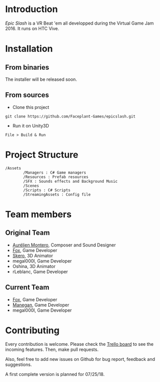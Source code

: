 # Introduction

*Epic Slash* is a VR Beat 'em all developped during the Virtual Game Jam 2016. It runs on HTC Vive.


# Installation

## From binaries

The installer will be released soon.

## From sources

- Clone this project
```
git clone https://github.com/Faceplant-Games/epicslash.git
```

- Run it on Unity3D
```
File > Build & Run
```


# Project Structure
```
/Assets
        /Managers : C# Game managers
        /Resources : Prefab resources
        /SFX : Sounds effects and Background Music
        /Scenes
        /Scripts : C# Scripts
        /StreamingAssets : Config file
```

# Team members

## Original Team

- [Aurélien Montero](https://www.aurelienmontero.com/), Composer and Sound Designer
- [Fox](https://github.com/vincent-heng), Game Developer
- [Skero](http://mapleclerc.wixsite.com/portfolio), 3D Animator
- megal000l, Game Developer
- Oshina, 3D Animator
- rLeblanc, Game Developer

## Current Team

- [Fox](https://github.com/vincent-heng), Game Developer
- [Manegan](https://github.com/Manegan), Game Developer
- megal000l, Game Developer

# Contributing

Every contribution is welcome. Please check the [Trello board](https://trello.com/b/clnb9JpQ/epicslash-development) to see the incoming features. Then, make pull requests.

Also, feel free to add new issues on Github for bug report, feedback and suggestions.

A first complete version is planned for 07/25/18.
